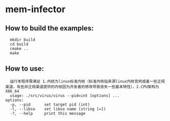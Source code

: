 # mem-infector

## How to build the examples:

```shell
  mkdir build
  cd build
  cmake ..
  make
```

## How to use:
```
  运行本程序需满足 1.内核为linux标准内核（标准内核指来源linux内核官网或者一些正规渠道，有些非正规渠道提供的内核因为开发者的修改导致丧失一些基本特性），2.CPU架构为X86_64
  usage: ./src/virus/virus --pid=int [options] ... 
options:
  -p, --pid      set target pid (int)
  -l, --libso    set libso name (string [=])
  -?, --help     print this message
```

